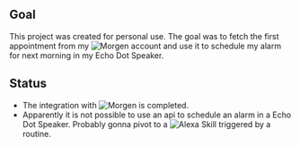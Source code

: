 ## Goal

This project was created for personal use. The goal was to fetch
the first appointment from my ![Morgen](https://www.morgen.so/) account
and use it to schedule my alarm for next morning in my Echo Dot Speaker.

## Status

- The integration with ![Morgen](https://www.morgen.so/) is completed.
- Apparently it is not possible to use an api to schedule an alarm in
  a Echo Dot Speaker. Probably gonna pivot to a
  ![Alexa Skill](https://developer.amazon.com/pt-BR/alexa/alexa-skills-kit)
  triggered by a routine.
